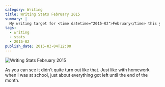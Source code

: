 ```yaml
---
category: Writing
title: Writing Stats February 2015
summary: |
  My writing target for <time datetime="2015-02">February</time> this year was 10,000 words. That seemed like an easy goal. Writing my usual 500 words per day over lunch would leave plenty of wiggle room if I needed to miss a day or two.
tags:
  - writing
  - stats
  - 2015-02
publish_date: 2015-03-04T12:00
---
```


![Writing Stats February 2015](/img/stats-2015-02.jpg)

As you can see it didn't quite turn out like that. Just like with homework when I was at school, just about everything got left until the end of the month.
